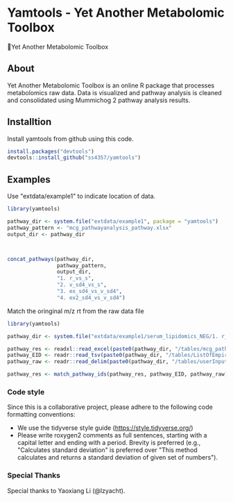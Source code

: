 # Yamtools - Yet Another Metabolomic Toolbox

:tada:Yet Another Metabolomic Toolbox

## About 

Yet Another Metabolomic Toolbox is an online R package that processes
metabolomics raw data. Data is visualized and pathway analysis is cleaned 
and consolidated using Mummichog 2 pathway analysis results.

## Installtion

Install yamtools from github using this code.

```r
install.packages("devtools")
devtools::install_github("ss4357/yamtools")
```


## Examples

Use "extdata/example1" to indicate location of data.

```r
library(yamtools)

pathway_dir <- system.file("extdata/example1", package = "yamtools")
pathway_pattern <- "mcg_pathwayanalysis_pathway.xlsx"
output_dir <- pathway_dir



concat_pathways(pathway_dir,
                pathway_pattern,
                output_dir,
                "1. r_vs_s",
                "2. v_sd4_vs_s",
                "3. ex_sd4_vs_v_sd4",
                "4. ex2_sd4_vs_v_sd4")


```



Match the oringinal m/z rt from the raw data file
```r
library(yamtools)

pathway_dir <- system.file("extdata/example1/serum_lipidomics_NEG/1. r_vs_s/1583349669.51.pathway", package = "yamtools")

pathway_res <- readxl::read_excel(paste0(pathway_dir, "/tables/mcg_pathwayanalysis_pathway.xlsx"))
pathway_EID <- readr::read_tsv(paste0(pathway_dir, "/tables/ListOfEmpiricalCompounds.tsv"))
pathway_raw <- readr::read_delim(paste0(pathway_dir, "/tables/userInputData.txt"), delim = "\t")

pathway_res <- match_pathway_ids(pathway_res, pathway_EID, pathway_raw)
```



### Code style

Since this is a collaborative project, please adhere to the following code formatting conventions:
* We use the tidyverse style guide (https://style.tidyverse.org/)
* Please write roxygen2 comments as full sentences, starting with a capital letter and ending with a period. Brevity is preferred (e.g., "Calculates standard deviation" is preferred over "This method calculates and returns a standard deviation of given set of numbers").


### Special Thanks

Special thanks to Yaoxiang Li (@lzyacht).
